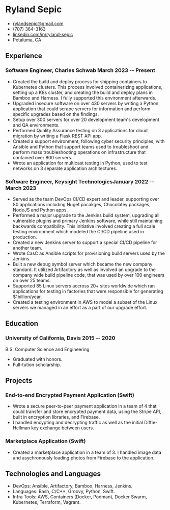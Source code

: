 <!-- The (first) h1 will be used as the <title> of the HTML page -->
# Ryland Sepic

<!-- The unordered list immediately after the h1 will be formatted on a single
line. It is intended to be used for contact details -->
- <rylandsepic@gmail.com>
- (707) 364-3163
- [linkedin.com/in/ryland-sepic](http://linkedin.com/in/ryland-sepic)
- Petaluma, CA

<!-- The paragraph after the h1 and ul and before the first h2 is optional. It
is intended to be used for a short summary. -->

## Experience

<!-- You have to wrap the "left" and "right" half of these headings in spans by
hand -->
### <span>Software Engineer, Charles Schwab</span> <span>March 2023 -- Present</span>

* Created the build and deploy process for shipping containers to Kubernetes clusters. This process
involved containerizing applications, setting up a K8s cluster, and creating the build and deploy 
plans in Bamboo and Harness. I fully supported this environment afterwards. 
* Upgraded insecure software on over 430 servers by writing a Python application that could scrape servers for information 
and perform specific upgrades based on the findings.  
* Setup over 300 servers for over 20 development team's development and QA environments.
* Performed Quality Assurance testing on 3 applications for cloud migration by writing a Flask REST API app. 
* Created a support environment, following cyber security principles, 
with Ansible and Python that support teams used to troubleshoot and 
perform mass troubleshooting operations on infrastructure that contained over 800 servers. 
* Wrote an application for multicast testing in Python, used to test networks on 3 separate application architectures. 

### <span>Software Engineer, Keysight Technologies</span><span>January 2022 -- March 2023</span>

* Served as the team DevOps CI/CD expert and leader, supporting over 80 applications including Nuget pacakges, 
Chocolatey packages, NodeJS and Python apps.
* Performed a major upgrade to the Jenkins build system, upgrading all vulnerable plugins and primary Jenkins software, 
while still maintaining backwards compatibility. 
This initiative involved creating a full scale testing environment which modeled the CI/CD pipeline 
used in production.  
* Created a new Jenkins server to support a special CI/CD pipeline for another team.
* Wrote CasC as Ansible scripts for provisioning build servers used by the Jenkins.
* Built a new debug symbol server which became the new company standard. It utilized Artifactory as well
as involved an upgrade to the company wide build pipeline code, that was used by over 100 engineers
on over 25 teams. 
* Supported 85 Linux servers accross 20+ sites worldwide which ran applications 
for testing in factories that were responsible for generating $1billion/year.
* Created a testing environment in AWS to model a subset of the Linux servers we
managed in an effort as a part of our upgrade effort. 

## Education

### <span>University of California, Davis</span>  <span>2015 -- 2020</span> 
B.S. Computer Science and Engineering

  - Graduated with honors. 
  - Full-tution scholarship.

## Projects 

### End-to-end Encrypted Payment Application (Swift)
  - Wrote a secure peer-to-peer payment application in a team of 4 that could transfer and store encrypted payment data, 
  using the Stripe API, built in encryption libraries, and Firebase. 
  - I handled encypting and decrypting traffic as well as the initial Diffie-Hellman key exchange between users.

### Marketplace Application (Swift)
  - Created a marketplace application in a team of 3. I handled image data and asychronously loading photos from Firebase to the application.

## Technologies and Languages

 - DevOps: Ansible, Artifactory, Bamboo, Harness, Jenkins.
 - Languages: Bash, C/C++, Groovy, Python, Swift.
 - Infra Tools: AWS, Containers (Docker, Podman), Docker Swarm, Kubernetes, Terraform, Vagrant.
